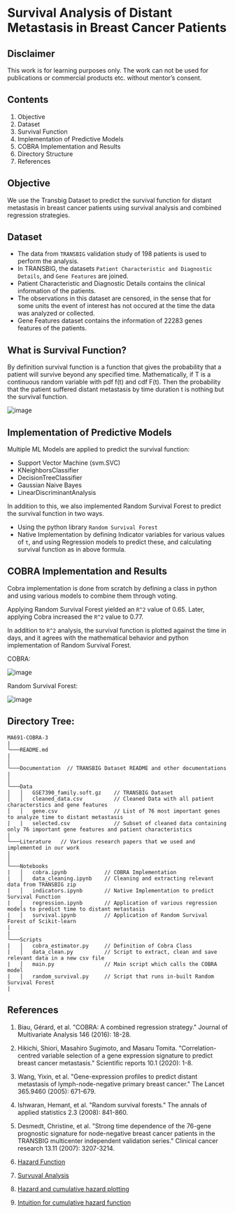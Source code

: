 # Survival Analysis of Distant Metastasis in Breast Cancer Patients

## Disclaimer
This work is for learning purposes only. The work can not be used for publications or commercial products etc. without mentor’s consent.

## Contents
1. Objective
2. Dataset
3. Survival Function
4. Implementation of Predictive Models
5. COBRA Implementation and Results
7. Directory Structure
8. References

## Objective

We use the Transbig Dataset to predict the survival function for distant metastasis in breast cancer patients using survival analysis and combined regression strategies. 


## Dataset

* The data from `TRANSBIG` validation study of 198 patients is used to perform the analysis.
* In TRANSBIG, the datasets `Patient Characteristic and Diagnostic Details`, and `Gene Features` are joined.
* Patient Characteristic and Diagnostic Details contains the clinical information of the patients.
* The observations in this dataset are censored, in the sense that for some units the event of interest has not occured at the time the data was analyzed or collected.
* Gene Features dataset contains the information of 22283 genes features of the patients.

 
## What is Survival Function?

By definition survival function is a function that gives the probability that a patient will survive beyond any specified time. 
Mathematically, if T is a continuous random variable with pdf f(t) and cdf F(t). Then the probability that the patient suffered distant metastasis by time duration t is nothing but the survival function. 

![image](https://user-images.githubusercontent.com/50804314/140692638-e80749d1-3662-4d80-9b99-a638ab61483b.png)

## Implementation of Predictive Models
Multiple ML Models are applied to predict the survival function:
<ul>
 <li> Support Vector Machine (svm.SVC)
 <li> KNeighborsClassifier
 <li> DecisionTreeClassifier
 <li> Gaussian Naive Bayes
 <li>  LinearDiscriminantAnalysis
</ul>

In addition to this, we also implemented Random Survival Forest to predict the survival function in two ways. 
* Using the python library `Random Survival Forest`
* Native Implementation by defining Indicator variables for various values of `t`, and using Regression models to predict these, and calculating survival function as in above formula. 

## COBRA Implementation and Results

Cobra implementation is done from scratch by defining a class in python and using various models to combine them through voting. 

Applying Random Survival Forest yielded an `R^2` value of 0.65. Later, applying Cobra increased the `R^2` value to 0.77. 

In addition to `R^2` analysis, the survival function is plotted against the time in days, and it agrees with the mathematical behavior and python implementation of Random Survival Forest.

COBRA:

![image](https://user-images.githubusercontent.com/14922339/140705220-c430000f-347f-434d-97aa-869ecc019812.png)

<!-- ![image](https://user-images.githubusercontent.com/50804314/140694209-2c29fe58-440c-408d-aa9f-b3fdf2fd473f.png)
 -->
Random Survival Forest:

![image](https://user-images.githubusercontent.com/14922339/140705401-5f681711-289d-4c77-8a47-db3c9a146355.png)



## Directory Tree:

```
MA691-COBRA-3
|
└───README.md
|   
│
└───Documentation  // TRANSBIG Dataset README and other documentations
|
│
└───Data
│   │   GSE7390_family.soft.gz    // TRANSBIG Dataset
│   │   cleaned_data.csv          // Cleaned Data with all patient characterstics and gene features 
│   │   gene.csv                  // List of 76 most important genes to analyze time to distant metastasis
|   |   selected.csv              // Subset of cleaned data containing only 76 important gene features and patient characteristics
│      
└───Literature   // Various research papers that we used and implemented in our work
│   
│   
└───Notebooks
|   │   cobra.ipynb            // COBRA Implementation 
|   │   data_cleaning.ipynb    // Cleaning and extracting relevant data from TRANSBIG zip
|   │   indicators.ipynb       // Native Implementation to predict Survival Function
|   │   regression.ipynb       // Application of various regression models to predict time to distant metastasis
|   │   survival.ipynb         // Application of Random Survival Forest of Scikit-learn
|
|
└───Scripts
|   │   cobra_estimator.py     // Definition of Cobra Class
|   │   data_clean.py          // Script to extract, clean and save relevant data in a new csv file
|   │   main.py                // Main script which calls the COBRA model
|   │   random_survival.py     // Script that runs in-built Random Survival Forest 
|
```

## References
1. Biau, Gérard, et al. "COBRA: A combined regression strategy." Journal of Multivariate Analysis 146 (2016): 18-28.

2. Hikichi, Shiori, Masahiro Sugimoto, and Masaru Tomita. "Correlation-centred variable selection of a gene expression signature to predict breast cancer metastasis." Scientific reports 10.1 (2020): 1-8.

3. Wang, Yixin, et al. "Gene-expression profiles to predict distant metastasis of lymph-node-negative primary breast cancer." The Lancet 365.9460 (2005): 671-679.

4. Ishwaran, Hemant, et al. "Random survival forests." The annals of applied statistics 2.3 (2008): 841-860.

5. Desmedt, Christine, et al. "Strong time dependence of the 76-gene prognostic signature for node-negative breast cancer patients in the TRANSBIG multicenter independent validation series." Clinical cancer research 13.11 (2007): 3207-3214.

6. [Hazard Function](https://www.statisticshowto.com/hazard-function/)

7. [Survuval Analysis](https://en.wikipedia.org/wiki/Survival_analysis)
 
8. [Hazard and cumulative hazard plotting](https://www.itl.nist.gov/div898/handbook/apr/section2/apr222.htm)

9. [Intuition for cumulative hazard function](https://stats.stackexchange.com/questions/60238/intuition-for-cumulative-hazard-function-survival-analysis/138185)

